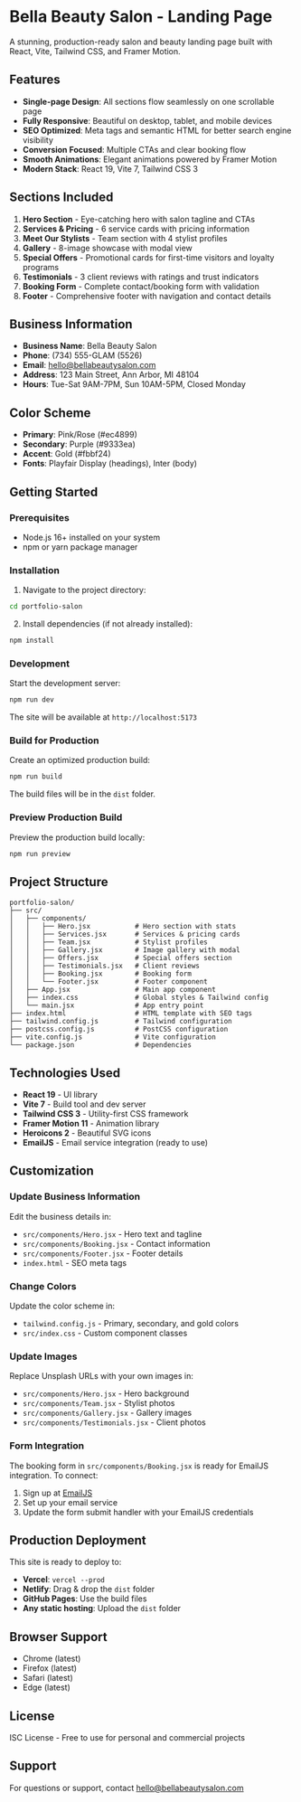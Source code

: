 # Bella Beauty Salon - Landing Page

A stunning, production-ready salon and beauty landing page built with React, Vite, Tailwind CSS, and Framer Motion.

## Features

- **Single-page Design**: All sections flow seamlessly on one scrollable page
- **Fully Responsive**: Beautiful on desktop, tablet, and mobile devices
- **SEO Optimized**: Meta tags and semantic HTML for better search engine visibility
- **Conversion Focused**: Multiple CTAs and clear booking flow
- **Smooth Animations**: Elegant animations powered by Framer Motion
- **Modern Stack**: React 19, Vite 7, Tailwind CSS 3

## Sections Included

1. **Hero Section** - Eye-catching hero with salon tagline and CTAs
2. **Services & Pricing** - 6 service cards with pricing information
3. **Meet Our Stylists** - Team section with 4 stylist profiles
4. **Gallery** - 8-image showcase with modal view
5. **Special Offers** - Promotional cards for first-time visitors and loyalty programs
6. **Testimonials** - 3 client reviews with ratings and trust indicators
7. **Booking Form** - Complete contact/booking form with validation
8. **Footer** - Comprehensive footer with navigation and contact details

## Business Information

- **Business Name**: Bella Beauty Salon
- **Phone**: (734) 555-GLAM (5526)
- **Email**: hello@bellabeautysalon.com
- **Address**: 123 Main Street, Ann Arbor, MI 48104
- **Hours**: Tue-Sat 9AM-7PM, Sun 10AM-5PM, Closed Monday

## Color Scheme

- **Primary**: Pink/Rose (#ec4899)
- **Secondary**: Purple (#9333ea)
- **Accent**: Gold (#fbbf24)
- **Fonts**: Playfair Display (headings), Inter (body)

## Getting Started

### Prerequisites

- Node.js 16+ installed on your system
- npm or yarn package manager

### Installation

1. Navigate to the project directory:
```bash
cd portfolio-salon
```

2. Install dependencies (if not already installed):
```bash
npm install
```

### Development

Start the development server:
```bash
npm run dev
```

The site will be available at `http://localhost:5173`

### Build for Production

Create an optimized production build:
```bash
npm run build
```

The build files will be in the `dist` folder.

### Preview Production Build

Preview the production build locally:
```bash
npm run preview
```

## Project Structure

```
portfolio-salon/
├── src/
│   ├── components/
│   │   ├── Hero.jsx           # Hero section with stats
│   │   ├── Services.jsx       # Services & pricing cards
│   │   ├── Team.jsx           # Stylist profiles
│   │   ├── Gallery.jsx        # Image gallery with modal
│   │   ├── Offers.jsx         # Special offers section
│   │   ├── Testimonials.jsx   # Client reviews
│   │   ├── Booking.jsx        # Booking form
│   │   └── Footer.jsx         # Footer component
│   ├── App.jsx                # Main app component
│   ├── index.css              # Global styles & Tailwind config
│   └── main.jsx               # App entry point
├── index.html                 # HTML template with SEO tags
├── tailwind.config.js         # Tailwind configuration
├── postcss.config.js          # PostCSS configuration
├── vite.config.js             # Vite configuration
└── package.json               # Dependencies

```

## Technologies Used

- **React 19** - UI library
- **Vite 7** - Build tool and dev server
- **Tailwind CSS 3** - Utility-first CSS framework
- **Framer Motion 11** - Animation library
- **Heroicons 2** - Beautiful SVG icons
- **EmailJS** - Email service integration (ready to use)

## Customization

### Update Business Information

Edit the business details in:
- `src/components/Hero.jsx` - Hero text and tagline
- `src/components/Booking.jsx` - Contact information
- `src/components/Footer.jsx` - Footer details
- `index.html` - SEO meta tags

### Change Colors

Update the color scheme in:
- `tailwind.config.js` - Primary, secondary, and gold colors
- `src/index.css` - Custom component classes

### Update Images

Replace Unsplash URLs with your own images in:
- `src/components/Hero.jsx` - Hero background
- `src/components/Team.jsx` - Stylist photos
- `src/components/Gallery.jsx` - Gallery images
- `src/components/Testimonials.jsx` - Client photos

### Form Integration

The booking form in `src/components/Booking.jsx` is ready for EmailJS integration. To connect:

1. Sign up at [EmailJS](https://www.emailjs.com/)
2. Set up your email service
3. Update the form submit handler with your EmailJS credentials

## Production Deployment

This site is ready to deploy to:
- **Vercel**: `vercel --prod`
- **Netlify**: Drag & drop the `dist` folder
- **GitHub Pages**: Use the build files
- **Any static hosting**: Upload the `dist` folder

## Browser Support

- Chrome (latest)
- Firefox (latest)
- Safari (latest)
- Edge (latest)

## License

ISC License - Free to use for personal and commercial projects

## Support

For questions or support, contact hello@bellabeautysalon.com
